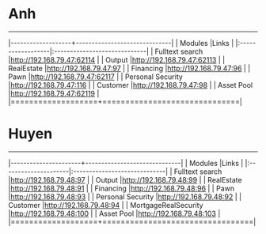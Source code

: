 # Anh
------

|-------------------+------------------------------|
| Modules           |Links                         |
|:------------------|:-----------------------------|
| Fulltext search   |<http://192.168.79.47:62114>  |
| Output            |<http://192.168.79.47:62113>  |
| RealEstate        |<http://192.168.79.47:97>     |
| Financing         |<http://192.168.79.47:96>     |
| Pawn              |<http://192.168.79.47:62117>  |
| Personal Security |<http://192.168.79.47:116>    |
| Customer          |<http://192.168.79.47:98>     |
| Asset Pool        |<http://192.168.79.47:62119>  |
|===================+==============================|

# Huyen
------

|----------------------+------------------------------|
| Modules              |Links                         |
|:---------------------|:-----------------------------|
| Fulltext search      |<http://192.168.79.48:97>     |
| Output               |<http://192.168.79.48:99>     |
| RealEstate           |<http://192.168.79.48:91>     |
| Financing            |<http://192.168.79.48:96>     |
| Pawn                 |<http://192.168.79.48:93>     |
| Personal Security    |<http://192.168.79.48:92>     |
| Customer             |<http://192.168.79.48:94>     |
| MortgageRealSecurity |<http://192.168.79.48:100>    |
| Asset Pool           |<http://192.168.79.48:103>    |
|===================+=================================|

